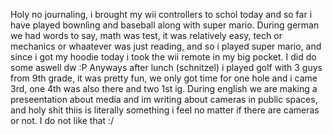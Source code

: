 Holy no journaling, i brought my wii controllers to schol today and so far i have played bownling and baseball along with super mario. During german we had words to say, math was test, it was relatively easy, tech or mechanics or whaatever was just reading, and so i played super mario, and since i got my hoodie today i took the wii remote in my big pocket. I did do some aswell dw :P
Anyways after lunch (schnitzel) i played golf with 3 guys from 9th grade, it was pretty fun, we only got time for one hole and i came 3rd, one 4th was also there and two 1st ig. During english we are making a preseentation about media and im writing about cameras in public spaces, and holy shit thiis is literally something i feel no matter if there are cameras or not. I do not like that :/
